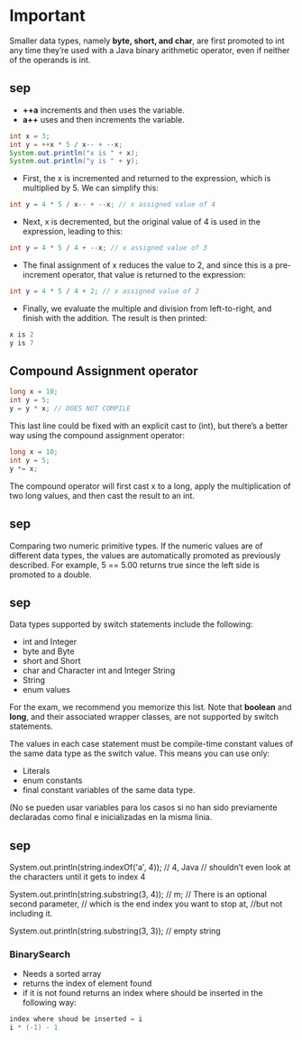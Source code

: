 # Important

Smaller data types, namely **byte, short, and char**, are first promoted to int any time they’re used with a Java binary arithmetic operator, even if neither of the operands is int.

## sep

* **++a** increments and then uses the variable.
* **a++** uses and then increments the variable.

```Java
int x = 3;
int y = ++x * 5 / x-- + --x;
System.out.println("x is " + x);
System.out.println("y is " + y);
```

* First, the x is incremented and returned to the expression, which is multiplied by 5. We can simplify this:

```Java
int y = 4 * 5 / x-- + --x; // x assigned value of 4
```

* Next, x is decremented, but the original value of 4 is used in the expression, leading to this:

```Java
int y = 4 * 5 / 4 + --x; // x assigned value of 3
```

* The final assignment of x reduces the value to 2, and since this is a pre-increment operator, that value is returned to the expression:

```Java
int y = 4 * 5 / 4 + 2; // x assigned value of 2
```

* Finally, we evaluate the multiple and division from left-to-right, and finish with the addition. The result is then printed:

```Java
x is 2
y is 7
```

## Compound Assignment operator

```Java
long x = 10;
int y = 5;
y = y * x; // DOES NOT COMPILE
```

This last line could be  fixed with an explicit cast to (int), but there’s a better way using the compound assignment operator:

```Java
long x = 10;
int y = 5;
y *= x;
```

The compound operator will first cast x to a long, apply the multiplication of two long values, and then cast the result to an int.

## sep

Comparing two numeric primitive types. If the numeric values are of different data types, the values are automatically promoted as previously described. For example, 5 == 5.00 returns true since the left side is promoted to a double.

## sep

Data types supported by switch statements include the following:

* int and Integer
* byte and Byte
* short and Short
* char and Character int and Integer String
* String
* enum values

For the exam, we recommend you memorize this list. Note that **boolean** and **long**, and their associated wrapper classes, are not supported by switch statements.

The values in each case statement must be compile-time constant values of the same data type as the switch value. This means you can use only:

* Literals
* enum constants
* final constant variables of the same data type.

(No se pueden usar variables para los casos si no han sido previamente declaradas como final e inicializadas en la misma linia.

## sep

System.out.println(string.indexOf('a', 4)); // 4, Java
// shouldn’t even look at the characters until it gets to index 4

System.out.println(string.substring(3, 4)); // m;
// There is an optional second parameter,
// which is the end index you want to stop at,
//but not including it.

System.out.println(string.substring(3, 3)); // empty string

### BinarySearch

* Needs a sorted array
* returns the index of element found
* if it is not found returns an index where should be inserted in the following way:

```Java
index where shoud be inserted = i
i * (-1) - 1
```